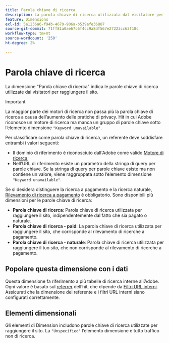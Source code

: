 ```yaml
---
title: Parola chiave di ricerca
description: La parola chiave di ricerca utilizzata dal visitatore per raggiungere il sito.
feature: Dimensions
exl-id: 5a1236a6-f94b-4679-906a-b539afe36887
source-git-commit: 71ff81a0ae67c6f4cc9a8df567e27223cc63f18c
workflow-type: tm+mt
source-wordcount: '250'
ht-degree: 2%

---
```


# Parola chiave di ricerca

La dimensione &quot;Parola chiave di ricerca&quot; indica le parole chiave di ricerca utilizzate dai visitatori per raggiungere il sito.

>[!IMPORTANT]
>
>La maggior parte dei motori di ricerca non passa più la parola chiave di ricerca a causa dell’aumento delle pratiche di privacy. Hit in cui Adobe riconosce un motore di ricerca ma manca un gruppo di parole chiave sotto l’elemento dimensione `"Keyword unavailable"`.

Per classificare come parola chiave di ricerca, un referente deve soddisfare entrambi i valori seguenti:

* Il dominio di riferimento è riconosciuto dall&#39;Adobe come valido [Motore di ricerca](search-engine.md);
* Nell’URL di riferimento esiste un parametro della stringa di query per parole chiave. Se la stringa di query per parole chiave esiste ma non contiene un valore, viene raggruppata sotto l’elemento dimensione `"Keyword unavailable"`.

Se si desidera distinguere la ricerca a pagamento e la ricerca naturale, [Rilevamento di ricerca a pagamento](/help/admin/admin/c-manage-report-suites/c-edit-report-suites/general/paid-search-detection/paid-search-detection.md) è obbligatorio. Sono disponibili più dimensioni per le parole chiave di ricerca:

* **Parola chiave di ricerca**: Parola chiave di ricerca utilizzata per raggiungere il sito, indipendentemente dal fatto che sia pagato o naturale.
* **Parola chiave di ricerca - paid**: La parola chiave di ricerca utilizzata per raggiungere il sito, che corrisponde al rilevamento di ricerche a pagamento.
* **Parola chiave di ricerca - naturale**: Parola chiave di ricerca utilizzata per raggiungere il tuo sito, che non corrisponde al rilevamento di ricerche a pagamento.

## Popolare questa dimensione con i dati

Questa dimensione fa riferimento a più tabelle di ricerca interne all’Adobe. Ogni valore è basato sul [referrer](referrer.md) dell’hit, che dipende da [Filtri URL interni](/help/admin/admin/c-manage-report-suites/c-edit-report-suites/general/internal-url-filter-admin.md). Assicurati che la dimensione del referente e i filtri URL interni siano configurati correttamente.

## Elementi dimensionali

Gli elementi di Dimension includono parole chiave di ricerca utilizzate per raggiungere il sito. La `"Unspecified"` l’elemento dimensione è tutto traffico non di ricerca.
